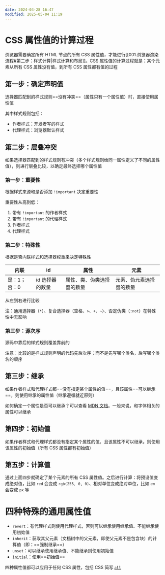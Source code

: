 ```yaml
---
date: 2024-04-28 16:47
modified: 2025-05-04 11:19
---
```


# CSS 属性值的计算过程

浏览器需要确定所有 HTML 节点的所有 CSS 属性值，才能进行[[001.浏览器渲染流程#第二步：样式计算|样式计算和布局]]。CSS 属性值的计算过程就是：某个元素从所有 CSS 属性没有值，到所有 CSS 属性都有值的过程

## 第一步：确定声明值

选择器匹配到的样式规则==没有冲突==（属性只有一个属性值）时，直接使用属性值

其中样式规则包括：

- 作者样式：开发者写的样式
- 代理样式：浏览器默认样式

## 第二步：层叠冲突

如果选择器匹配到的样式规则有冲突（多个样式规则给同一属性定义了不同的属性值），则进行层叠比较，以确定最终选择哪个属性值

### 第一步：重要性

根据样式来源和是否添加 `!important` 决定重要性

重要性从高到低：

1. 带有 `!important` 的作者样式
2. 带有 `!important` 的代理样式
3. 作者样式
4. 代理样式

### 第二步：特殊性

根据是否内联样式和选择器权重来决定特殊性

| 内联      | id        | 属性            | 元素           |
| ------- | --------- | ------------- | ------------ |
| 是：1；否：0 | id 选择器的数量 | 属性、类、伪类选择器的数量 | 元素、伪元素选择器的数量 |

从左到右进行比较

注：通用选择器（`*`）、复合选择器（空格、`>`、`+`、`~`）、否定伪类（`:not`）在特殊性中无影响

### 第三步：源次序

源码中靠后的样式规则覆盖靠前的

注意：比较的是样式规则声明的代码先后次序；而不是先写哪个类名，后写哪个类名的顺序

## 第三步：继承

如果作者样式和代理样式都==没有指定某个属性的值==，且该属性==可以继承==，则使用继承的属性值（继承遵循就近原则）

如何确定一个属性是否可以继承？可以查看 [MDN 文档](https://developer.mozilla.org/zh-CN/docs/Web/CSS/Reference)。一般来说，和字体相关的属性可以继承

## 第四步：初始值

如果作者样式和代理样式都没有指定某个属性的值，且该属性不可以继承，则使用该属性的初始值（所有 CSS 属性都有初始值）

## 第五步：计算值

通过上面四步就确定了某个元素的所有 CSS 属性值。之后进行计算：将预设值变成绝对值，比如 `red` 会变成 `rgb(255, 0, 0)`、相对单位变成绝对单位，比如 `em` 会变成 `px` 等

# 四种特殊的通用属性值

- `revert`：有代理样式则使用代理样式，否则可以继承使用继承值、不能继承使用初始值
- `inherit`：获取其父元素（文档树中的父元素，即使父元素不是包含块）的计算值（即：==强制继承==）
- `unset`：可以继承使用继承值、不能继承则使用初始值
- `initial`：使用==初始值==

四种属性值都可以应用于任何 CSS 属性，包括 CSS 简写 [`all`](https://developer.mozilla.org/zh-CN/docs/Web/CSS/all)
